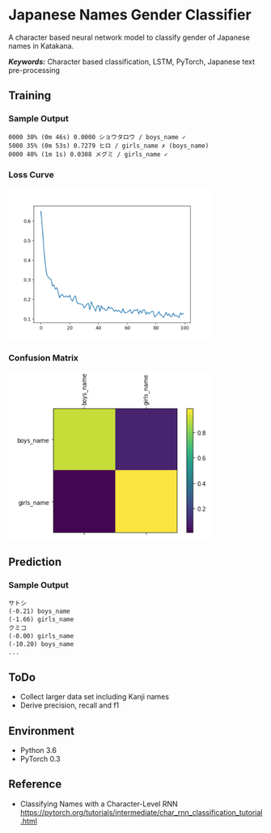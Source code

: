 # Japanese Names Gender Classifier



A character based neural network model to classify gender of Japanese names in Katakana.

***Keywords:*** Character based classification, LSTM, PyTorch, Japanese text pre-processing


## Training
### Sample Output

```
0000 30% (0m 46s) 0.0000 ショウタロウ / boys_name ✓  
5000 35% (0m 53s) 0.7279 ヒロ / girls_name ✗ (boys_name)  
0000 40% (1m 1s) 0.0308 メグミ / girls_name ✓  
```
### Loss Curve
<img src="./img/Figure_1_jp.png" title="loss curve" width="400">

### Confusion Matrix

<img src="./img/Figure_2_jp.png" title="confusion matrix" width="400">

## Prediction
### Sample Output

```
サトシ  
(-0.21) boys_name  
(-1.66) girls_name  
クミコ  
(-0.00) girls_name  
(-10.20) boys_name
...
```
## ToDo
- Collect larger data set including Kanji names
- Derive precision, recall and f1

## Environment
- Python 3.6
- PyTorch 0.3

## Reference

- Classifying Names with a Character-Level RNN
https://pytorch.org/tutorials/intermediate/char_rnn_classification_tutorial.html